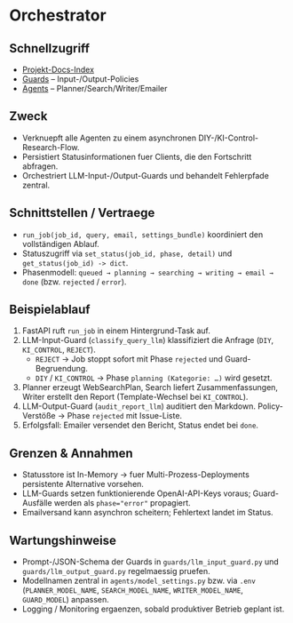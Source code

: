 # Orchestrator

## Schnellzugriff
- [Projekt-Docs-Index](../README.md#dokumentation--navigation)
- [Guards](../guards/README.md) – Input-/Output-Policies
- [Agents](../agents/README.md) – Planner/Search/Writer/Emailer

## Zweck
- Verknuepft alle Agenten zu einem asynchronen DIY-/KI-Control-Research-Flow.
- Persistiert Statusinformationen fuer Clients, die den Fortschritt abfragen.
- Orchestriert LLM-Input-/Output-Guards und behandelt Fehlerpfade zentral.

## Schnittstellen / Vertraege
- `run_job(job_id, query, email, settings_bundle)` koordiniert den vollständigen Ablauf.
- Statuszugriff via `set_status(job_id, phase, detail)` und `get_status(job_id) -> dict`.
- Phasenmodell: `queued → planning → searching → writing → email → done` (bzw. `rejected` / `error`).

## Beispielablauf
1. FastAPI ruft `run_job` in einem Hintergrund-Task auf.
2. LLM-Input-Guard (`classify_query_llm`) klassifiziert die Anfrage (`DIY`, `KI_CONTROL`, `REJECT`).
   - `REJECT` → Job stoppt sofort mit Phase `rejected` und Guard-Begruendung.
   - `DIY` / `KI_CONTROL` → Phase `planning (Kategorie: …)` wird gesetzt.
3. Planner erzeugt WebSearchPlan, Search liefert Zusammenfassungen, Writer erstellt den Report (Template-Wechsel bei `KI_CONTROL`).
4. LLM-Output-Guard (`audit_report_llm`) auditiert den Markdown. Policy-Verstöße → Phase `rejected` mit Issue-Liste.
5. Erfolgsfall: Emailer versendet den Bericht, Status endet bei `done`.

## Grenzen & Annahmen
- Statusstore ist In-Memory → fuer Multi-Prozess-Deployments persistente Alternative vorsehen.
- LLM-Guards setzen funktionierende OpenAI-API-Keys voraus; Guard-Ausfälle werden als `phase="error"` propagiert.
- Emailversand kann asynchron scheitern; Fehlertext landet im Status.

## Wartungshinweise
- Prompt-/JSON-Schema der Guards in `guards/llm_input_guard.py` und `guards/llm_output_guard.py` regelmaessig pruefen.
- Modellnamen zentral in `agents/model_settings.py` bzw. via `.env` (`PLANNER_MODEL_NAME`, `SEARCH_MODEL_NAME`, `WRITER_MODEL_NAME`, `GUARD_MODEL`) anpassen.
- Logging / Monitoring ergaenzen, sobald produktiver Betrieb geplant ist.
